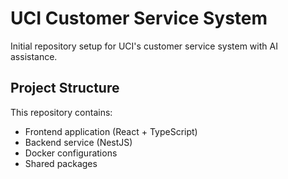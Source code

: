 # UCI Customer Service System

Initial repository setup for UCI's customer service system with AI assistance.

## Project Structure
This repository contains:
- Frontend application (React + TypeScript)
- Backend service (NestJS)
- Docker configurations
- Shared packages
